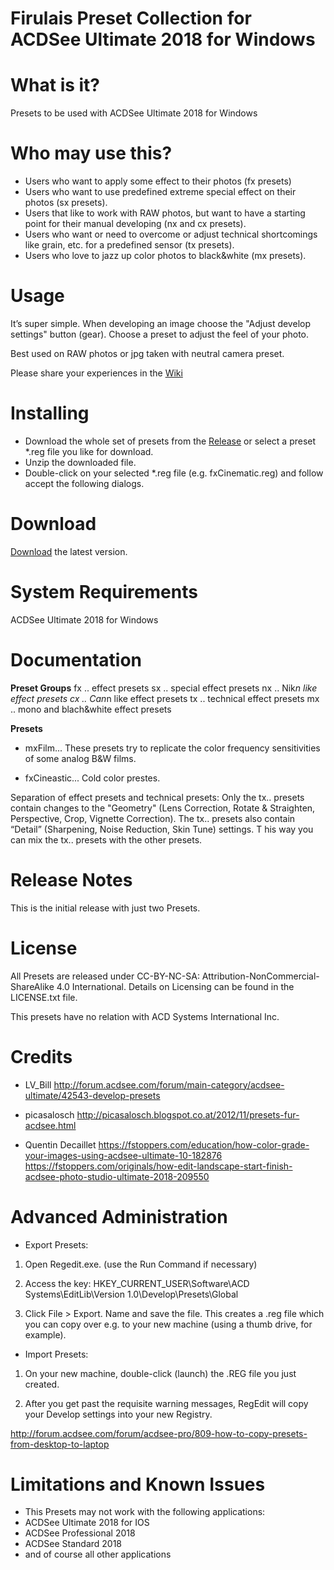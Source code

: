 # Firulais Preset Collection for ACDSee Ultimate 2018 for Windows

# What is it?
Presets to be used with ACDSee Ultimate 2018 for Windows

# Who may use this?
* Users who want to apply some effect to their photos (fx presets)
* Users who want to use predefined extreme special effect on their photos (sx presets).
* Users that like to work with RAW photos, but want to have a starting point for their manual developing (nx and cx presets).
* Users who want or need to overcome or adjust technical shortcomings like grain, etc. for a predefined sensor (tx presets).
* Users who love to jazz up color photos to black&white (mx presets).

# Usage
It’s super simple. 
When developing an image choose the "Adjust develop settings" button (gear). 
Choose a preset to adjust the feel of your photo.

Best used on RAW photos or jpg taken with neutral camera preset.

Please share your experiences in the [Wiki](https://github.com/firulais/presets/wiki/Experiences)

# Installing
* Download the whole set of presets from the [Release](https://github.com/firulais/presets/releases) or select a preset *.reg file you like for download.
* Unzip the downloaded file.
* Double-click on your selected *.reg file (e.g. fxCinematic.reg) and follow accept the following dialogs.

# Download
[Download](https://github.com/firulais/presets/archive/v0.3.zip) the latest version.

# System Requirements
ACDSee Ultimate 2018 for Windows

# Documentation

**Preset Groups**
fx .. effect presets
sx .. special effect presets
nx .. Nik*n like effect presets
cx .. Can*n like effect presets
tx .. technical effect presets
mx .. mono and blach&white effect presets

**Presets**

* mxFilm...
These presets try to replicate the color frequency sensitivities of some analog B&W films.

* fxCineastic...
Cold color prestes.

Separation of effect presets and technical presets: 
Only the tx.. presets contain changes to the "Geometry" (Lens Correction, Rotate & Straighten, Perspective, Crop, Vignette Correction). The tx.. presets also contain “Detail” (Sharpening, Noise Reduction, Skin Tune) settings. T
his way you can mix the tx.. presets with the other presets.

# Release Notes
This is the initial release with just two Presets.

# License
All Presets are released under CC-BY-NC-SA: Attribution-NonCommercial-ShareAlike 4.0 International.
Details on Licensing can be found in the LICENSE.txt file.

This presets have no relation with ACD Systems International Inc.

# Credits
* LV_Bill
http://forum.acdsee.com/forum/main-category/acdsee-ultimate/42543-develop-presets

* picasalosch
http://picasalosch.blogspot.co.at/2012/11/presets-fur-acdsee.html

* Quentin Decaillet
https://fstoppers.com/education/how-color-grade-your-images-using-acdsee-ultimate-10-182876
https://fstoppers.com/originals/how-edit-landscape-start-finish-acdsee-photo-studio-ultimate-2018-209550

# Advanced Administration

* Export Presets:
1. Open Regedit.exe.
(use the Run Command if necessary)

2. Access the key:
HKEY_CURRENT_USER\Software\ACD Systems\EditLib\Version 1.0\Develop\Presets\Global

3. Click File > Export. Name and save the file.
This creates a .reg file which you can copy over e.g. to your new machine (using a thumb drive, for example).

* Import Presets:
1. On your new machine, double-click (launch) the .REG file you just created.

2. After you get past the requisite warning messages, RegEdit will copy your Develop settings into your new Registry.

http://forum.acdsee.com/forum/acdsee-pro/809-how-to-copy-presets-from-desktop-to-laptop

# Limitations and Known Issues
* This Presets may not work with the following applications:
* ACDSee Ultimate 2018 for IOS
* ACDSee Professional 2018
* ACDSee Standard 2018
* and of course all other applications
